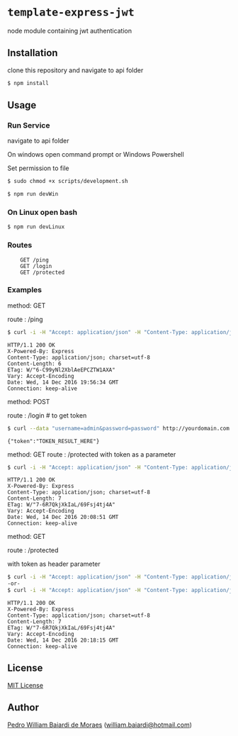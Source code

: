 # `template-express-jwt`

node module containing jwt authentication

## Installation

clone this repository and navigate to api folder
    
```sh
$ npm install
```

## Usage

### Run Service
navigate to api folder
   
On windows open command prompt or Windows Powershell

Set permission to file

```sh
$ sudo chmod +x scripts/development.sh
```

```sh
$ npm run devWin
```

### On Linux open bash

```sh
$ npm run devLinux
```

### Routes

```
    GET /ping
    GET /login
    GET /protected
```

### Examples

method: GET
   
route : /ping

```sh
$ curl -i -H "Accept: application/json" -H "Content-Type: application/json" -X GET http://yourdomain.com:3000/ping
```

```
HTTP/1.1 200 OK
X-Powered-By: Express
Content-Type: application/json; charset=utf-8
Content-Length: 6
ETag: W/"6-C99yNl2XblAeEPCZTW1AXA"
Vary: Accept-Encoding
Date: Wed, 14 Dec 2016 19:56:34 GMT
Connection: keep-alive
```

method: POST

route : /login # to get token

```sh
$ curl --data "username=admin&password=password" http://yourdomain.com:3000/login
```

```
{"token":"TOKEN_RESULT_HERE"}
```

method: GET
route : /protected
with token as a parameter

```sh
$ curl -i -H "Accept: application/json" -H "Content-Type: application/json" -X GET http://yourdomain.com:3000/protected?token=TOKEN_HERE
```

```
HTTP/1.1 200 OK
X-Powered-By: Express
Content-Type: application/json; charset=utf-8
Content-Length: 7
ETag: W/"7-6R7QkjXkIaL/69Fsj4tj4A"
Vary: Accept-Encoding
Date: Wed, 14 Dec 2016 20:08:51 GMT
Connection: keep-alive
```

method: GET

route : /protected

with token as header parameter

```sh
$ curl -i -H "Accept: application/json" -H "Content-Type: application/json" -H "X-Access-Token: TOKEN_HERE" -X GET http://yourdomain.com:3000/protected
-or-
$ curl -i -H "Accept: application/json" -H "Content-Type: application/json" -H "Authorization: Bearer TOKEN_HERE" -X GET http://yourdomain.com:3000/protected
```

```
HTTP/1.1 200 OK
X-Powered-By: Express
Content-Type: application/json; charset=utf-8
Content-Length: 7
ETag: W/"7-6R7QkjXkIaL/69Fsj4tj4A"
Vary: Accept-Encoding
Date: Wed, 14 Dec 2016 20:18:15 GMT
Connection: keep-alive
```

## License

[MIT License](http://www.opensource.org/licenses/mit-license.php)

## Author

[Pedro William Baiardi de Moraes](https://github.com/PedroWilliam) ([william.baiardi@hotmail.com](mailto:william.baiardi@hotmail.com))
